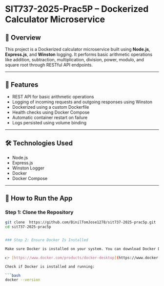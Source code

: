 # SIT737-2025-Prac5P – Dockerized Calculator Microservice

## 📌 Overview

This project is a Dockerized calculator microservice built using **Node.js**, **Express.js**, and **Winston** logging. It performs basic arithmetic operations like addition, subtraction, multiplication, division, power, modulo, and square root through RESTful API endpoints.

---

## 🧠 Features

- REST API for basic arithmetic operations
- Logging of incoming requests and outgoing responses using Winston
- Dockerized using a custom Dockerfile
- Health checks using Docker Compose
- Automatic container restart on failure
- Logs persisted using volume binding

---

## 🛠 Technologies Used

- Node.js
- Express.js
- Winston Logger
- Docker
- Docker Compose

---

## 🚀 How to Run the App

### Step 1: Clone the Repository

```bash
git clone  https://github.com/BinilTomJose1278/sit737-2025-prac5p.git
cd sit737-2025-prac5p


### Step 2: Ensure Docker Is Installed

Make sure Docker is installed on your system. You can download Docker Desktop from:

👉 [https://www.docker.com/products/docker-desktop](https://www.docker.com/products/docker-desktop)

Check if Docker is installed and running:

```bash
docker --version

